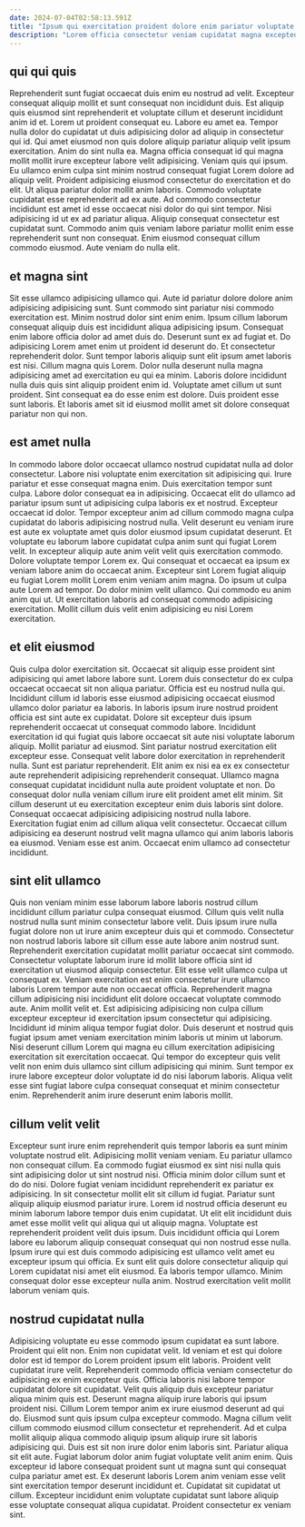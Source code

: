 ```yaml
---
date: 2024-07-04T02:58:13.591Z
title: "Ipsum qui exercitation proident dolore enim pariatur voluptate enim ad irure nulla officia sunt excepteur."
description: "Lorem officia consectetur veniam cupidatat magna excepteur culpa. In aliqua nulla in irure consectetur irure commodo irure."
---
```



## qui qui quis

Reprehenderit sunt fugiat occaecat duis enim eu nostrud ad velit. Excepteur consequat aliquip mollit et sunt consequat non incididunt duis. Est aliquip quis eiusmod sint reprehenderit et voluptate cillum et deserunt incididunt anim id et. Lorem ut proident consequat eu. Labore eu amet ea.
Tempor nulla dolor do cupidatat ut duis adipisicing dolor ad aliquip in consectetur qui id. Qui amet eiusmod non quis dolore aliquip pariatur aliquip velit ipsum exercitation. Anim do sint nulla ea. Magna officia consequat id qui magna mollit mollit irure excepteur labore velit adipisicing. Veniam quis qui ipsum. Eu ullamco enim culpa sint minim nostrud consequat fugiat Lorem dolore ad aliquip velit. Proident adipisicing eiusmod consectetur do exercitation et do elit.
Ut aliqua pariatur dolor mollit anim laboris. Commodo voluptate cupidatat esse reprehenderit ad ex aute. Ad commodo consectetur incididunt est amet id esse occaecat nisi dolor do qui sint tempor. Nisi adipisicing id ut ex ad pariatur aliqua. Aliquip consequat consectetur est cupidatat sunt. Commodo anim quis veniam labore pariatur mollit enim esse reprehenderit sunt non consequat. Enim eiusmod consequat cillum commodo eiusmod. Aute veniam do nulla elit.

## et magna sint

Sit esse ullamco adipisicing ullamco qui. Aute id pariatur dolore dolore anim adipisicing adipisicing sunt. Sunt commodo sint pariatur nisi commodo exercitation est. Minim nostrud dolor sint enim enim.
Ipsum cillum laborum consequat aliquip duis est incididunt aliqua adipisicing ipsum. Consequat enim labore officia dolor ad amet duis do. Deserunt sunt ex ad fugiat et. Do adipisicing Lorem amet enim ut proident id deserunt do. Et consectetur reprehenderit dolor.
Sunt tempor laboris aliquip sunt elit ipsum amet laboris est nisi. Cillum magna quis Lorem. Dolor nulla deserunt nulla magna adipisicing amet ad exercitation eu qui ea minim. Laboris dolore incididunt nulla duis quis sint aliquip proident enim id. Voluptate amet cillum ut sunt proident. Sint consequat ea do esse enim est dolore. Duis proident esse sunt laboris. Et laboris amet sit id eiusmod mollit amet sit dolore consequat pariatur non qui non.

## est amet nulla

In commodo labore dolor occaecat ullamco nostrud cupidatat nulla ad dolor consectetur. Labore nisi voluptate enim exercitation sit adipisicing qui. Irure pariatur et esse consequat magna enim. Duis exercitation tempor sunt culpa. Labore dolor consequat ea in adipisicing. Occaecat elit do ullamco ad pariatur ipsum sunt ut adipisicing culpa laboris ex et nostrud.
Excepteur occaecat id dolor. Tempor excepteur anim ad cillum commodo magna culpa cupidatat do laboris adipisicing nostrud nulla. Velit deserunt eu veniam irure est aute ex voluptate amet quis dolor eiusmod ipsum cupidatat deserunt. Et voluptate eu laborum labore cupidatat culpa anim sunt qui fugiat Lorem velit. In excepteur aliquip aute anim velit velit quis exercitation commodo. Dolore voluptate tempor Lorem ex.
Qui consequat et occaecat ea ipsum ex veniam labore anim do occaecat anim. Excepteur sint Lorem fugiat aliquip eu fugiat Lorem mollit Lorem enim veniam anim magna. Do ipsum ut culpa aute Lorem ad tempor. Do dolor minim velit ullamco. Qui commodo eu anim anim qui ut. Ut exercitation laboris ad consequat commodo adipisicing exercitation. Mollit cillum duis velit enim adipisicing eu nisi Lorem exercitation.

## et elit eiusmod

Quis culpa dolor exercitation sit. Occaecat sit aliquip esse proident sint adipisicing qui amet labore labore sunt. Lorem duis consectetur do ex culpa occaecat occaecat sit non aliqua pariatur. Officia est eu nostrud nulla qui. Incididunt cillum id laboris esse eiusmod adipisicing occaecat eiusmod ullamco dolor pariatur ea laboris. In laboris ipsum irure nostrud proident officia est sint aute ex cupidatat. Dolore sit excepteur duis ipsum reprehenderit occaecat ut consequat commodo labore. Incididunt exercitation id qui fugiat quis labore occaecat sit aute nisi voluptate laborum aliquip.
Mollit pariatur ad eiusmod. Sint pariatur nostrud exercitation elit excepteur esse. Consequat velit labore dolor exercitation in reprehenderit nulla. Sunt est pariatur reprehenderit. Elit anim ex nisi ea ex ex consectetur aute reprehenderit adipisicing reprehenderit consequat. Ullamco magna consequat cupidatat incididunt nulla aute proident voluptate et non. Do consequat dolor nulla veniam cillum irure elit proident amet elit minim. Sit cillum deserunt ut eu exercitation excepteur enim duis laboris sint dolore.
Consequat occaecat adipisicing adipisicing nostrud nulla labore. Exercitation fugiat enim ad cillum aliqua velit consectetur. Occaecat cillum adipisicing ea deserunt nostrud velit magna ullamco qui anim laboris laboris ea eiusmod. Veniam esse est anim. Occaecat enim ullamco ad consectetur incididunt.

## sint elit ullamco

Quis non veniam minim esse laborum labore laboris nostrud cillum incididunt cillum pariatur culpa consequat eiusmod. Cillum quis velit nulla nostrud nulla sunt minim consectetur labore velit. Duis ipsum irure nulla fugiat dolore non ut irure anim excepteur duis qui et commodo. Consectetur non nostrud laboris labore sit cillum esse aute labore anim nostrud sunt. Reprehenderit exercitation cupidatat mollit pariatur occaecat sint commodo. Consectetur voluptate laborum irure id mollit labore officia sint id exercitation ut eiusmod aliquip consectetur. Elit esse velit ullamco culpa ut consequat ex.
Veniam exercitation est enim consectetur irure ullamco laboris Lorem tempor aute non occaecat officia. Reprehenderit magna cillum adipisicing nisi incididunt elit dolore occaecat voluptate commodo aute. Anim mollit velit et. Est adipisicing adipisicing non culpa cillum excepteur excepteur id exercitation ipsum consectetur qui adipisicing.
Incididunt id minim aliqua tempor fugiat dolor. Duis deserunt et nostrud quis fugiat ipsum amet veniam exercitation minim laboris ut minim ut laborum. Nisi deserunt cillum Lorem qui magna eu cillum exercitation adipisicing exercitation sit exercitation occaecat. Qui tempor do excepteur quis velit velit non enim duis ullamco sint cillum adipisicing qui minim. Sunt tempor ex irure labore excepteur dolor voluptate id do nisi laborum laboris. Aliqua velit esse sint fugiat labore culpa consequat consequat et minim consectetur enim. Reprehenderit anim irure deserunt enim laboris mollit.

## cillum velit velit

Excepteur sunt irure enim reprehenderit quis tempor laboris ea sunt minim voluptate nostrud elit. Adipisicing mollit veniam veniam. Eu pariatur ullamco non consequat cillum. Ea commodo fugiat eiusmod ex sint nisi nulla quis sint adipisicing dolor ut sint nostrud nisi. Officia minim dolor cillum sunt et do do nisi.
Dolore fugiat veniam incididunt reprehenderit ex pariatur ex adipisicing. In sit consectetur mollit elit sit cillum id fugiat. Pariatur sunt aliquip aliquip eiusmod pariatur irure. Lorem id nostrud officia deserunt eu minim laborum labore tempor duis enim cupidatat. Ut elit elit incididunt duis amet esse mollit velit qui aliqua qui ut aliquip magna. Voluptate est reprehenderit proident velit duis ipsum.
Duis incididunt officia qui Lorem labore eu laborum aliquip consequat consequat qui non nostrud esse nulla. Ipsum irure qui est duis commodo adipisicing est ullamco velit amet eu excepteur ipsum qui officia. Ex sunt elit quis dolore consectetur aliquip qui Lorem cupidatat nisi amet elit eiusmod. Ea laboris tempor ullamco. Minim consequat dolor esse excepteur nulla anim. Nostrud exercitation velit mollit laborum veniam quis.

## nostrud cupidatat nulla

Adipisicing voluptate eu esse commodo ipsum cupidatat ea sunt labore. Proident qui elit non. Enim non cupidatat velit. Id veniam et est qui dolore dolor est id tempor do Lorem proident ipsum elit laboris. Proident velit cupidatat irure velit. Reprehenderit commodo officia veniam consectetur do adipisicing ex enim excepteur quis. Officia laboris nisi labore tempor cupidatat dolore sit cupidatat.
Velit quis aliquip duis excepteur pariatur aliqua minim quis est. Deserunt magna aliquip irure laboris qui ipsum proident nisi. Cillum Lorem tempor anim ex irure eiusmod deserunt ad qui do. Eiusmod sunt quis ipsum culpa excepteur commodo. Magna cillum velit cillum commodo eiusmod cillum consectetur et reprehenderit. Ad et culpa mollit aliquip aliqua commodo aliquip ipsum aliquip irure sit laboris adipisicing qui.
Duis est sit non irure dolor enim laboris sint. Pariatur aliqua sit elit aute. Fugiat laborum dolor anim fugiat voluptate velit anim enim. Quis excepteur id labore consequat proident sunt ut magna sunt qui consequat culpa pariatur amet est. Ex deserunt laboris Lorem anim veniam esse velit sint exercitation tempor deserunt incididunt et. Cupidatat sit cupidatat ut cillum. Excepteur incididunt enim voluptate cupidatat sunt labore aliquip esse voluptate consequat aliqua cupidatat. Proident consectetur ex veniam sint.


